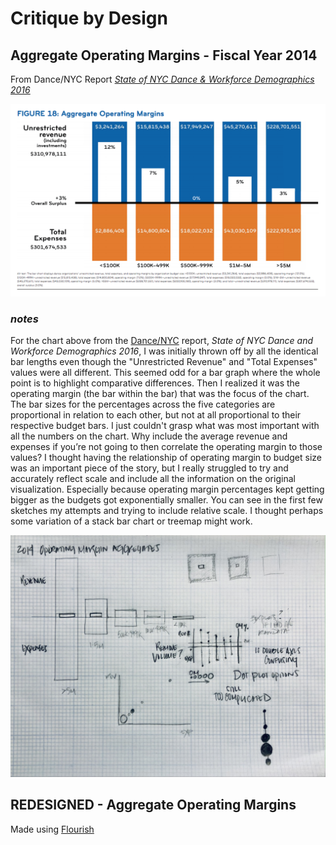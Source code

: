 # Critique by Design

## Aggregate Operating Margins - Fiscal Year 2014
From Dance/NYC Report [*State of NYC Dance & Workforce Demographics 2016*](https://culturaldata.org/media/1452/state-of-nyc-dance-and-workforce-demographics-online-version.pdf)

![](AboutMePics/OMscreenshot.png)

### *notes*
For the chart above from the [Dance/NYC](https://culturaldata.org/media/1452/state-of-nyc-dance-and-workforce-demographics-online-version.pdf) report, *State of NYC Dance and Workforce Demographics 2016*, I was initially thrown off by all the identical bar lengths even though the "Unrestricted Revenue" and "Total Expenses" values were all different. This seemed odd for a bar graph where the whole point is to highlight comparative differences. Then I realized it was the operating margin (the bar within the bar) that was the focus of the chart. The bar sizes for the percentages across the five categories are proportional in relation to each other, but not at all proportional to their respective budget bars. I just couldn't grasp what was most important with all the numbers on the chart. Why include the average revenue and expenses if you’re not going to then correlate the operating margin to those values? I thought having the relationship of operating margin to budget size was an important piece of the story, but I really struggled to try and accurately reflect scale and include all the information on the original visualization. Especially because operating margin percentages kept getting bigger as the budgets got exponentially smaller. You can see in the first few sketches my attempts and trying to include relative scale. I thought perhaps some variation of a stack bar chart or treemap might work.

![](AboutMePics/Sketch_3:4.JPG)



## REDESIGNED - Aggregate Operating Margins
Made using [Flourish](https://flourish.studio/)

<div class="flourish-embed flourish-scatter" data-src="visualisation/4384351"><script src="https://public.flourish.studio/resources/embed.js"></script></div>

